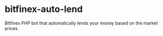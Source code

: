 bitfinex-auto-lend
==================

Bitfinex PHP bot that automatically lends your money based on the market prices.
